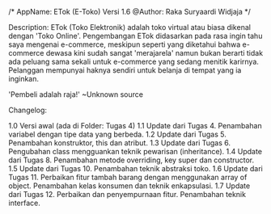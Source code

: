 /*
  AppName: ETok (E-Toko) Versi 1.6
  @Author: Raka Suryaardi Widjaja
*/

Description:
  ETok (Toko Elektronik) adalah toko virtual atau biasa dikenal dengan 'Toko Online'.
  Pengembangan ETok didasarkan pada rasa ingin tahu saya mengenai e-commerce,
  meskipun seperti yang diketahui bahwa e-commerce dewasa kini sudah sangat 'merajarela'
  namun bukan berarti tidak ada peluang sama sekali untuk e-commerce yang sedang menitik karirnya.
  Pelanggan mempunyai haknya sendiri untuk belanja di tempat yang ia inginkan.

  'Pembeli adalah raja!' ~Unknown source

Changelog:

1.0 Versi awal (ada di Folder: Tugas 4)
1.1 Update dari Tugas 4.
    Penambahan variabel dengan tipe data yang berbeda.
1.2 Update dari Tugas 5.
    Penambahan konstruktor, this dan atribut.
1.3 Update dari Tugas 6.
    Pengubahan class mengguankan teknik pewarisan (inheritance).
1.4 Update dari Tugas 8.
    Penambahan metode overriding, key super dan constructor.
1.5 Update dari Tugas 10.
    Penambahan teknik abstraksi toko.
1.6 Update dari Tugas 11.
    Perbaikan fitur tambah barang dengan menggunakan array of object.
    Penambahan kelas konsumen dan teknik enkapsulasi.
1.7 Update dari Tugas 12.
    Perbaikan dan penyempurnaan fitur.
    Penambahan teknik interface.
